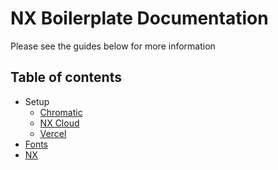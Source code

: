 # NX Boilerplate Documentation

Please see the guides below for more information

## Table of contents

- Setup
  - [Chromatic](/docs/setup/chromatic.md)
  - [NX Cloud](/docs/setup/nx-cloud.md)
  - [Vercel](/docs/setup/vercel.md)
- [Fonts](/docs/fonts.md)
- [NX](/docs/nx.md)
